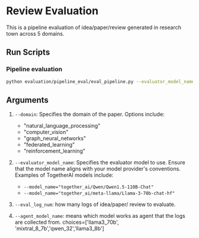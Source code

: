 # Review Evaluation

This is a pipeline evaluation of idea/paper/review generated in research town across 5 domains.

## Run Scripts



### Pipeline evaluation

```bash
python evaluation/pipeline_eval/eval_pipeline.py --evaluator_model_name="together_ai/meta-llama/Llama-3-70b-chat-hf" --eval_log_num=10 --domain='computer_vision' --agent_model_name="llama3_70b" --evaluator_model_name="together_ai/Qwen/Qwen1.5-110B-Chat"
```

## Arguments

1. `--domain`: Specifies the domain of the paper. Options include:
   - "natural_language_processing"
   - "computer_vision"
   - "graph_neural_networks"
   - "federated_learning"
   - "reinforcement_learning"

2. `--evaluator_model_name`: Specifies the evaluator model to use. Ensure that the model name aligns with your model provider's conventions. Examples of TogetherAI models include:
   - `--model_name="together_ai/Qwen/Qwen1.5-110B-Chat"`
   - `--model_name="together_ai/meta-llama/Llama-3-70b-chat-hf"`
3. `--eval_log_num`: how many logs of idea/paper/ review to evaluate. 
4. `--agent_model_name`: means which model works as agent that the logs are collected from.  choices=['llama3_70b', 'mixtral_8_7b','qwen_32','llama3_8b']



